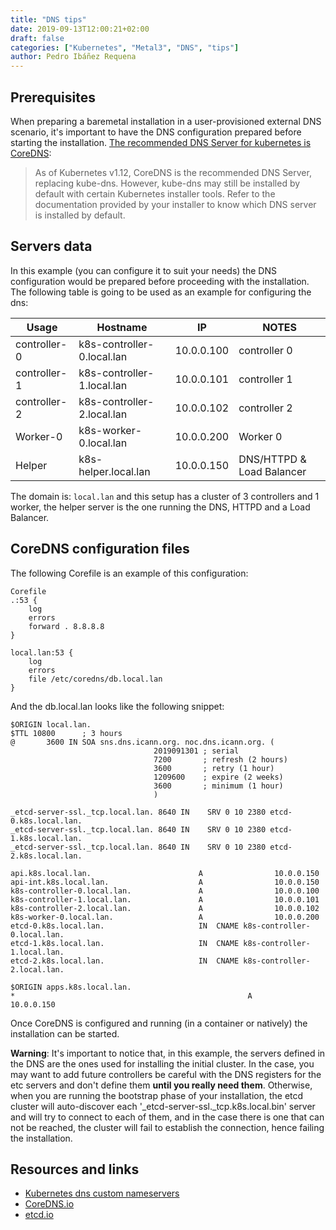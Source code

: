 ```yaml
---
title: "DNS tips"
date: 2019-09-13T12:00:21+02:00
draft: false
categories: ["Kubernetes", "Metal3", "DNS", "tips"]
author: Pedro Ibáñez Requena
---
```


## Prerequisites
When preparing a baremetal installation in a user-provisioned external DNS scenario, it's important
to have the DNS configuration prepared before starting the installation. [The recommended 
DNS Server for kubernetes is CoreDNS](https://kubernetes.io/docs/tasks/administer-cluster/dns-custom-nameservers/):

> As of Kubernetes v1.12, CoreDNS is the recommended DNS Server, replacing kube-dns. However, 
kube-dns may still be installed by default with certain Kubernetes installer tools. Refer to 
the documentation provided by your installer to know which DNS server is installed by default.

## Servers data
In this example (you can configure it to suit your needs) the DNS configuration would be prepared before proceeding
with the installation. The following table is going to be used as an example for configuring the dns:


| Usage     | Hostname                 | IP             | NOTES                                         |
|-----------|--------------------------|----------------|-----------------------------------------------|
| controller-0  | k8s-controller-0.local.lan  | 10.0.0.100     | controller 0                           |
| controller-1  | k8s-controller-1.local.lan  | 10.0.0.101     | controller 1                           |
| controller-2  | k8s-controller-2.local.lan  | 10.0.0.102     | controller 2                           |
| Worker-0  | k8s-worker-0.local.lan  | 10.0.0.200     | Worker 0                                       |
| Helper    | k8s-helper.local.lan    | 10.0.0.150     | DNS/HTTPD & Load Balancer                      |

The domain is: `local.lan` and this setup has a cluster of 3 controllers and 1 worker, the helper server is the one running the DNS, HTTPD and a Load Balancer.


## CoreDNS configuration files
The following Corefile is an example of this configuration:
```
Corefile 
.:53 {
    log
    errors
    forward . 8.8.8.8
}

local.lan:53 {
    log
    errors
    file /etc/coredns/db.local.lan
}

```

And the db.local.lan looks like the following snippet:
```
$ORIGIN local.lan.
$TTL 10800      ; 3 hours
@       3600 IN SOA sns.dns.icann.org. noc.dns.icann.org. (
                                2019091301 ; serial
                                7200       ; refresh (2 hours)
                                3600       ; retry (1 hour)
                                1209600    ; expire (2 weeks)
                                3600       ; minimum (1 hour)
                                )

_etcd-server-ssl._tcp.local.lan. 8640 IN    SRV 0 10 2380 etcd-0.k8s.local.lan.
_etcd-server-ssl._tcp.local.lan. 8640 IN    SRV 0 10 2380 etcd-1.k8s.local.lan.
_etcd-server-ssl._tcp.local.lan. 8640 IN    SRV 0 10 2380 etcd-2.k8s.local.lan.

api.k8s.local.lan.                        A                10.0.0.150
api-int.k8s.local.lan.                    A                10.0.0.150
k8s-controller-0.local.lan.               A                10.0.0.100
k8s-controller-1.local.lan.               A                10.0.0.101
k8s-controller-2.local.lan.               A                10.0.0.102
k8s-worker-0.local.lan.                   A                10.0.0.200
etcd-0.k8s.local.lan.                     IN  CNAME k8s-controller-0.local.lan.
etcd-1.k8s.local.lan.                     IN  CNAME k8s-controller-1.local.lan.
etcd-2.k8s.local.lan.                     IN  CNAME k8s-controller-2.local.lan.

$ORIGIN apps.k8s.local.lan.
*                                                    A                10.0.0.150

```

Once CoreDNS is configured and running (in a container or natively) the installation can be started.

**Warning**: It's important to notice that, in this example, the servers defined in the DNS are the ones used for installing the initial cluster.
In the case, you may want to add future controllers be careful with the DNS registers for the etc servers and don't define them **until you really need them**.
Otherwise, when you are running the bootstrap phase of your installation, the etcd cluster will auto-discover each '_etcd-server-ssl._tcp.k8s.local.bin' server 
and will try to connect to each of them, and in the case there is one that can not be reached, the cluster will fail to establish the connection, hence failing the installation.


## Resources and links

* [Kubernetes dns custom nameservers](https://kubernetes.io/docs/tasks/administer-cluster/dns-custom-nameservers/)
* [CoreDNS.io](https://coredns.io/)
* [etcd.io](https://etcd.io/)
